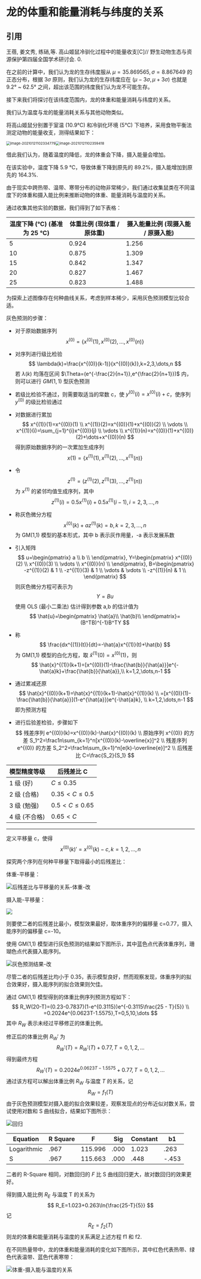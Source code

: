 # 龙的体重和能量消耗与纬度的关系

## 引用

王蓓, 姜文秀, 练硝,等. 高山姬鼠冷驯化过程中的能量收支[C]// 野生动物生态与资源保护第四届全国学术研讨会. 0.

在之前的计算中，我们认为龙的生存纬度服从 $\mu=35.869565,\sigma=8.867649$ 的正态分布，根据 $3\sigma$ 原则，我们认为龙的生存纬度应在 $(\mu-3\sigma,\mu+3\sigma)$ 也就是 9.2° ~ 62.5° 之间，超出该范围的纬度我们认为龙不可能生存。

接下来我们将探讨在该纬度范围内，龙的体重和能量消耗与纬度的关系。

我们认为温度与龙的能量消耗关系与其他动物类似。

将高山姬鼠分别置于室温 (10.9℃) 和冷驯化环境 (5℃) 下培养，采用食物平衡法测定动物的能量收支，测得结果如下：

<img src="https://gitee.com/koorye/picgo/raw/master/image-20210121102334779.png" alt="image-20210121102334779" style="zoom: 67%;" /><img src="https://gitee.com/koorye/picgo/raw/master/image-20210121102359418.png" alt="image-20210121102359418" style="zoom: 67%;" />

借此我们认为，随着温度的降低，龙的体重会下降，摄入能量会增加。

在该实验中，温度下降 5.9 ℃，导致体重下降到原先的 89.2%，摄入能增加到原先的 164.3%.

由于现实中跨热带、温带、寒带分布的动物非常稀少，我们通过收集鼠类在不同温度下的体重和摄入能比例来推断动物的体重、能量消耗与温度的关系。

通过收集其他实验的数据，我们得到了如下表格：

| 温度下降 (℃) (基准为 25 ℃) | 体重比例 (现体重 / 原体重) | 摄入能量比例 (现摄入能 / 原摄入能) |
| -------------------------- | -------------------------- | ---------------------------------- |
| 5                          | 0.924                      | 1.256                              |
| 10                         | 0.875                      | 1.309                              |
| 15                         | 0.842                      | 1.347                              |
| 20                         | 0.827                      | 1.467                              |
| 25                         | 0.823                      | 1.488                              |



为探索上述图像存在何种曲线关系，考虑到样本稀少，采用灰色预测模型比较合适。

灰色预测的步骤：

- 对于原始数据序列
  $$
  x^{(0)}=\{x^{(0)}(1),x^{(0)}(2),\dots,x^{(0)}(n)\}
  $$

- 对序列进行级比检验
  $$
  \lambda(k)=\frac{x^{(0)}(k-1)}{x^{(0)}(k)},k=2,3,\dots,n
  $$
  若 $\lambda(k)$ 均落在区间 $\Theta=(e^{-\frac{2}{n+1}},e^{\frac{2}{n+1}})$ 内，则可以进行 $GM(1,1)$ 型灰色预测
  
- 若级比检验不通过，则需要取适当的常数 c，使 $y^{(0)}(i)=x^{(0)}(i)+c$，使序列 $y^{(0)}$ 的级比检验通过
  
- 对数据进行累加
  $$
  x^{(1)}(1)=x^{(0)}(1) \\
  x^{(1)}(2)=x^{(0)}(1)+x^{(0)}(2) \\
  \vdots \\
  x^{(1)}(i)=\sum_{j=1}^{i}x^{(0)}(j) \\
  \vdots \\
  x^{(1)}(n)=x^{(0)}(1)+x^{(0)}(2)+\dots+x^{(0)}(n)
  $$
  得到原始数据序列的一次累加生成序列 
  $$
  x(1)=\{x^{(1)}(1),x^{(1)}(2),\dots,x^{(1)}(n)\}
  $$
  
-  令
  $$
  z^{(1)}=(z^{(1)}(2),z^{(1)}(3),\dots,z^{(1)}(n))
  $$
  为 $x^{(1)}$ 的紧邻均值生成序列，其中
  $$
  z^{(1)}(i)=0.5x^{(1)}(i)+0.5x^{(1)}(i-1),i=2,3,\dots,n
  $$

- 称灰色微分方程
  $$
  x^{(0)}(k)+az^{(1)}(k)=b,k=2,3,\dots,n
  $$
  为 GM(1,1) 模型的基本形式，其中 b 表示灰作用量，-a 表示发展系数

- 引入矩阵
  $$
  u=\begin{pmatrix}
  a \\
  b \\
  \end{pmatrix},
  Y=\begin{pmatrix}
  x^{(0)}(2) \\
  x^{(0)}(3) \\
  \vdots \\
  x^{(0)}(n) \\
  \end{pmatrix},
  B=\begin{pmatrix}
  -z^{(1)}(2) & 1 \\
  -z^{(1)}(3) & 1 \\
  \vdots & \vdots \\
  -z^{(1)}(n) & 1 \\
  \end{pmatrix}
  $$
  则灰色微分方程可表示为
  $$
  Y=Bu
  $$
  使用 OLS (最小二乘法) 估计得到参数 a,b 的估计值为
  $$
  \hat{u}=\begin{pmatrix}
  \hat{a}\\
  \hat{b}\\
  \end{pmatrix}=(B^TB)^{-1}B^TY
  $$
  
- 称
  $$
  \frac{dx^{(1)}(t)}{dt}=-\hat{a}x^{(1)}(t)+\hat{b}
  $$
  为 GM(1,1) 模型的白化方程，取 $\hat{x}^{(1)}(0)=x^{(0)}(1)$，则
  $$
  \hat{x}^{(1)}(k+1)=[x^{(0)}(1)-\frac{\hat{b}}{\hat{a}}]e^{-\hat{a}k}+\frac{\hat{b}}{\hat{a}},\\
  k=1,2,\dots,n-1
  $$
  
- 通过累减还原
  $$
  \hat{x}^{(0)}(k+1)=\hat{x}^{(1)}(k+1)-\hat{x}^{(1)}(k) \\
  =[x^{(0)}(1)-\frac{\hat{b}}{\hat{a}}](1-e^{\hat{a}})e^{-\hat{a}k}, \\
  k=1,2,\dots,n-1
  $$
  即为预测方程

- 进行后验差检验，步骤如下
$$
残差序列 e^{(0)}(k)=x^{(0)}(k)-\hat{x}^{(0)}(k) \\
  原始序列 x^{(0)} 的方差 S_1^2=\frac1n\sum_{k=1}^n[x^{(0)}(k)-\overline{x}]^2 \\
  残差序列 e^{(0)} 的方差 S_2^2=\frac1n\sum_{k=1}^n[e(k)-\overline{e}]^2 \\
  后残差比 C=\frac{S_2}{S_1}
$$

| 模型精度等级  | 后残差比 C        |
| ------------- | ----------------- |
| 1 级 (好)     | $C\le0.35$        |
| 2 级 (合格)   | $0.35\lt C\le0.5$ |
| 3 级 (勉强)   | $0.5\lt C\le0.65$ |
| 4 级 (不合格) | $0.65\lt C$       |

---

定义平移量 c，使得
$$
x^{(0)}(k)'=x^{(0)}(k)-c,k=1,2,\dots,n
$$


探究两个序列在何种平移量下取得最小的后残差比：

体重-平移量：

![后残差比与平移量的关系-体重-改](https://gitee.com/koorye/picgo/raw/master/%E5%90%8E%E6%AE%8B%E5%B7%AE%E6%AF%94%E4%B8%8E%E5%B9%B3%E7%A7%BB%E9%87%8F%E7%9A%84%E5%85%B3%E7%B3%BB-%E4%BD%93%E9%87%8D-%E6%94%B9.png)

摄入能-平移量：

![](https://gitee.com/koorye/picgo/raw/master/%E5%90%8E%E6%AE%8B%E5%B7%AE%E6%AF%94%E4%B8%8E%E5%B9%B3%E7%A7%BB%E9%87%8F%E7%9A%84%E5%85%B3%E7%B3%BB-%E6%91%84%E5%85%A5%E8%83%BD.png)

则要使二者的后残差比最小，模型效果最好，取体重序列的偏移量 c=0.77，摄入能序列的偏移量 c=-10。

使用 GM(1,1) 模型进行灰色预测的结果如下图所示，其中蓝色点代表体重序列，珊瑚色点代表摄入能序列。

![灰色预测结果-改](https://gitee.com/koorye/picgo/raw/master/%E7%81%B0%E8%89%B2%E9%A2%84%E6%B5%8B%E7%BB%93%E6%9E%9C-%E6%94%B9.png)

尽管二者的后残差比均小于 0.35，表示模型良好，然而观察发现，体重序列的拟合效果好，摄入能序列的拟合效果则欠佳。

通过 GM(1,1) 模型得到的体重比例序列预测方程如下：
$$
R_W(20-T)=(0.23-0.7837)(1-e^{0.3115})e^{-0.3115\frac{25 - T}{5}} \\
=0.2024e^{0.0623T-1.5575},T=0,5,10,\dots
$$
其中 $R_W$ 表示未经过平移修正的体重比例。

修正后的体重比例 $R_W'$ 为
$$
R_W'(T)=R_W'(T)+0.77,T=0,1,2,\dots
$$
得到最终方程
$$
R_W'(T)=0.2024e^{0.0623T-1.5575}+0.77,T=0,1,2,\dots
$$
通过该方程可以解出体重比例 $R_W$ 与温度 $T$ 的关系，记
$$
R_W=f_1(T)
$$
由于灰色预测模型对摄入能的拟合效果较差，观察发现点的分布近似对数关系，尝试使用对数和 S 曲线拟合，结果如下图所示：

![回归](https://gitee.com/koorye/picgo/raw/master/%E5%9B%9E%E5%BD%92.png)

| Equation    | R  Square | F       | Sig  | Constant | b1    |
| ----------- | --------- | ------- | ---- | -------- | ----- |
| Logarithmic | .967      | 115.996 | .000 | 1.023    | .263  |
| S           | .967      | 115.663 | .000 | .448     | -.453 |

二者的 $\text{R-Square}$ 相同，对数回归的 $F$ 比 S 曲线回归更大，故对数回归的效果更好。

得到摄入能比例 $R_E$ 与温度 T 的关系为
$$
R_E=1.023+0.263\ln{\frac{25-T}{5}}
$$
记
$$
R_E=f_2(T)
$$
则龙的体重和能量消耗与温度的关系满足上述方程 f1 和 f2.

在不同热量带中，龙的体重和能量消耗的变化如下图所示，其中红色代表热带、绿色代表温带、蓝色代表寒带：

![体重-摄入能与温度的关系](https://gitee.com/koorye/picgo/raw/master/%E4%BD%93%E9%87%8D-%E6%91%84%E5%85%A5%E8%83%BD%E4%B8%8E%E6%B8%A9%E5%BA%A6%E7%9A%84%E5%85%B3%E7%B3%BB.png)